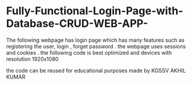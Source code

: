 # Fully-Functional-Login-Page-with-Database-CRUD-WEB-APP-
The following webpage has login page which has many features such as registering the user, login , forget password . the webpage uses sessions and cookies . the following code 
is best optimized and devices with resolution 1920x1080

the code can be reused for educational purposes
made by KGSSV AKHIL KUMAR
